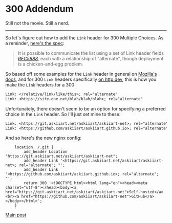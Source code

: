 # 300 Addendum

Still not the movie. Still a nerd.

---

So let's figure out how to add the `Link` header for 300 Multiple Choices. As a reminder, [here's the spec](https://httpwg.org/specs/rfc9110.html#status.300):

> It is possible to communicate the list using a set of Link header fields *[RFC5988](https://httpwg.org/specs/rfc9110.html#RFC8288)*, each with a relationship of "alternate", though deployment is a chicken-and-egg problem.

So based off some examples for the `Link` header in general on [Mozilla's docs](https://developer.mozilla.org/en-US/docs/Web/HTTP/Headers/Link), and for 300 `Link` headers specifically [on http.dev](https://http.dev/300), this is how you make the `Link` headers for a 300:

```txt
Link: </relative/link/like/this>; rel="alternate"
Link: <https://site-one.net/blah/blah/blah>; rel="alternate"
```

Unfortunately, there doesn't seem to be an option for specifying a preferred choice in the `Link` header. So I'll just set mine to these:

```txt
Link: <https://git.askiiart.net/askiiart/askiiart-net>; rel="alternate"
Link: <https://github.com/askiiart/askiiart.github.io>; rel="alternate"
```

And so here's the new nginx config:

```language-nginx
    location  /.git {
        add_header Location "https://git.askiiart.net/askiiart/askiiart-net";
        add_header Link '<https://git.askiiart.net/askiiart/askiiart-net>; rel="alternate"; "';
        add_header Link '<https://github.com/askiiart/askiiart.github.io>; rel="alternate"; "';
        return 300 '<!DOCTYPE html><html lang="en"><head><meta charset="utf-8"></head><body><a href="https://git.askiiart.net/askiiart/askiiart-net">Self-hosted</a><br><a href="https://github.com/askiiart/askiiart-net">GitHub</a></body></html>';
    }
```

[Main post](/blog/300.html)
